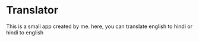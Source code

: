 # Translator

This is a small app created by me. here, you can translate english to  hindi or hindi to english
